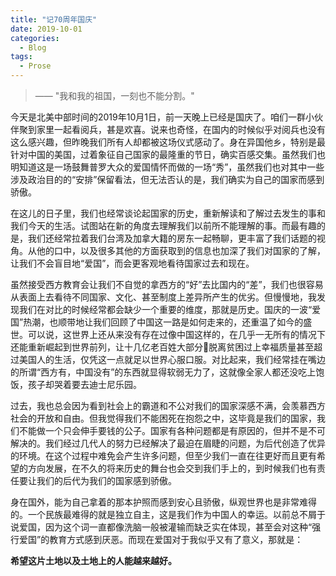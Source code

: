 ```yaml
---
title: "记70周年国庆"
date: 2019-10-01
categories:
  - Blog
tags:
  - Prose
---
```


>    —— "我和我的祖国，一刻也不能分割。"


今天是北美中部时间的2019年10月1日，前一天晚上已经是国庆了。咱们一群小伙伴聚到家里一起看阅兵，甚是欢喜。说来也奇怪，在国内的时候似乎对阅兵也没有这么感兴趣，但昨晚我们所有人却都被这场仪式感动了。身在异国他乡，特别是最针对中国的美国，过着象征自己国家的最隆重的节日，确实百感交集。虽然我们也明知道这是一场鼓舞普罗大众的爱国情怀而做的一场“秀”，虽然我们也对其中一些涉及政治目的的“安排”保留看法，但无法否认的是，我们确实为自己的国家而感到骄傲。

在这儿的日子里，我们也经常谈论起国家的历史，重新解读和了解过去发生的事和我们今天的生活。试图站在新的角度去理解我们以前所不能理解的事。而最有趣的是，我们还经常拉着我们台湾及加拿大籍的房东一起畅聊，更丰富了我们话题的视角。从他的口中，以及很多其他的方面获取到的信息也加深了我们对国家的了解，让我们不会盲目地“爱国”，而会更客观地看待国家过去和现在。

虽然接受西方教育会让我们不自觉的拿西方的“好”去比国内的“差”，我们也很容易从表面上去看待不同国家、文化、甚至制度上差异所产生的优劣。但慢慢地，我发现我们在对比的时候经常都会缺少一个重要的维度，那就是历史。国庆的一波“爱国”热潮，也顺带地让我们回顾了中国这一路是如何走来的，还重温了如今的盛世。可以说，这世界上还从来没有存在过像中国这样的，在几乎一无所有的情况下还能重新崛起到世界前列，让十几亿老百姓大部分脱离贫困过上幸福质量甚至超过美国人的生活，仅凭这一点就足以世界心服口服。对比起来，我们经常挂在嘴边的所谓“西方有，中国没有”的东西就显得软弱无力了，这就像全家人都还没吃上饱饭，孩子却哭着要去迪士尼乐园。

过去，我也总会因为看到社会上的霸道和不公对我们的国家深感不满，会羡慕西方社会的开放和自由。但我觉得我们不能困死在抱怨之中，这毕竟是我们的国家，我们不能做一个只会伸手要钱的公子。国家有各种问题都是有原因的，但并不是不可解决的。我们经过几代人的努力已经解决了最迫在眉睫的问题，为后代创造了优异的环境。在这个过程中难免会产生许多问题，但至少我们一直在往更好而且更有希望的方向发展，在不久的将来历史的舞台也会交到我们手上的，到时候我们也有责任要让我们的后代为我们的国家感到骄傲。

身在国外，能为自己拿着的那本护照而感到安心且骄傲，纵观世界也是非常难得的。一个民族最难得的就是独立自主，这是我们作为中国人的幸运。以前总不屑于说爱国，因为这个词一直都像洗脑一般被灌输而缺乏实在体现，甚至会对这种“强行爱国”的教育方式感到厌恶。而现在爱国对于我似乎又有了意义，那就是：

**希望这片土地以及土地上的人能越来越好。**

